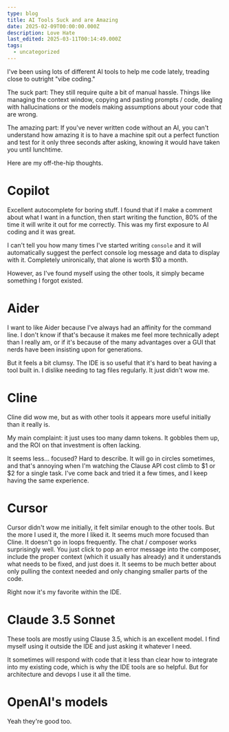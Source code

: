 ```yaml
---
type: blog
title: AI Tools Suck and are Amazing
date: 2025-02-09T00:00:00.000Z
description: Love Hate
last_edited: 2025-03-11T00:14:49.000Z
tags:
  - uncategorized
---
```



I've been using lots of different AI tools to help me code lately, treading close to outright "vibe coding."

The suck part: They still require quite a bit of manual hassle. Things like managing the context window, copying and pasting prompts / code, dealing with hallucinations or the models making assumptions about your code that are wrong.

The amazing part: If you've never written code without an AI, you can't understand how amazing it is to have a machine spit out a perfect function and test for it only three seconds after asking, knowing it would have taken you until lunchtime.

Here are my off-the-hip thoughts.

# Copilot

Excellent autocomplete for boring stuff. I found that if I make a comment about what I want in a function, then start writing the function, 80% of the time it will write it out for me correctly. This was my first exposure to AI coding and it was great. 

I can't tell you how many times I've started writing `console` and it will automatically suggest the perfect console log message and data to display with it. Completely unironically, that alone is worth $10 a month. 

However, as I've found myself using the other tools, it simply became something I forgot existed.

# Aider

I want to like Aider because I've always had an affinity for the command line. I don't know if that's because it makes me feel more technically adept than I really am, or if it's because of the many advantages over a GUI that nerds have been insisting upon for generations.

But it feels a bit clumsy. The IDE is so useful that it's hard to beat having a tool built in. I dislike needing to tag files regularly. It just didn't wow me.

# Cline

Cline did wow me, but as with other tools it appears more useful initially than it really is.

My main complaint: it just uses too many damn tokens. It gobbles them up, and the ROI on that investment is often lacking.

It seems less... focused? Hard to describe. It will go in circles sometimes, and that's annoying when I'm watching the Clause API cost climb to $1 or $2 for a single task. I've come back and tried it a few times, and I keep having the same experience.

# Cursor

Cursor didn't wow me initially, it felt similar enough to the other tools. But the more I used it, the more I liked it. It seems much more focused than Cline. It doesn't go in loops frequently. The chat / composer works surprisingly well. You just click to pop an error message into the composer, include the proper context (which it usually has already) and it understands what needs to be fixed, and just does it. It seems to be much better about only pulling the context needed and only changing smaller parts of the code.

Right now it's my favorite within the IDE.

# Claude 3.5 Sonnet

These tools are mostly using Clause 3.5, which is an excellent model. I find myself using it outside the IDE and just asking it whatever I need.

It sometimes will respond with code that it less than clear how to integrate into my existing code, which is why the IDE tools are so helpful. But for architecture and devops I use it all the time.

# OpenAI's models

Yeah they're good too. 
